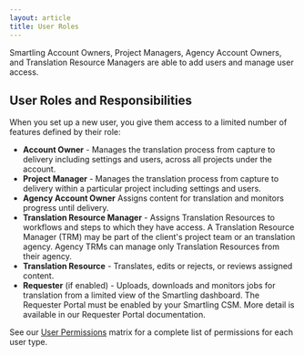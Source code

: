 ```yaml
---
layout: article
title: User Roles
---
```


Smartling Account Owners,  Project Managers, Agency Account Owners, and Translation Resource Managers are able to add users and manage user access.

## User Roles and Responsibilities

When you set up a new user, you give them access to a limited number of features defined by their role:

* **Account Owner** -  Manages the translation process from capture to delivery including settings  and users, across all projects under the account.
* **Project Manager** -  Manages the translation process from capture to delivery within a particular project including settings and users.
* **Agency Account Owner**  Assigns content for translation and monitors progress until delivery.
* **Translation Resource Manager** -  Assigns Translation Resources to workflows and steps to which they have access. A Translation Resource Manager (TRM) may be part of the client's project team or an translation agency. Agency TRMs can manage only Translation Resources from their agency.
* **Translation Resource** - Translates, edits or rejects, or reviews assigned content.
* **Requester** (if enabled) - Uploads, downloads and monitors jobs for translation from a limited view of the Smartling dashboard. The Requester Portal must be enabled by your Smartling CSM. More detail is available in our Requester Portal documentation. 

See our [User Permissions](/knowledge-base/articles/user-permissions/) matrix for a complete list of permissions for each user type.
